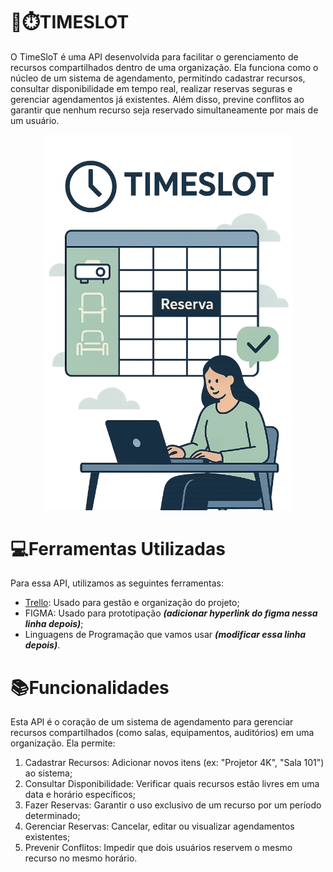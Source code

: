 # 📆⏱️TIMESLOT
O TimeSloT é uma API desenvolvida para facilitar o gerenciamento de recursos compartilhados dentro de uma organização.
Ela funciona como o núcleo de um sistema de agendamento, permitindo cadastrar recursos, consultar disponibilidade em tempo real, realizar reservas seguras e gerenciar agendamentos já existentes.
Além disso, previne conflitos ao garantir que nenhum recurso seja reservado simultaneamente por mais de um usuário. 

<p align="center">
<img src="https://github.com/GuilhermeADS13/API-AGENDAMENTO/blob/fe046d572b0f27b69a0d2ab6573d01eca77fb54f/TIMESLOT.png" alt= "logo do projeto" width="400">
</p>

# 💻Ferramentas Utilizadas
Para essa API, utilizamos as seguintes ferramentas:
- [Trello](https://trello.com/b/uuHnsnfA/api-agendamento): Usado para gestão e organização do projeto;
- FIGMA: Usado para prototipação **_(adicionar hyperlink do figma nessa linha depois)_**;
- Linguagens de Programação que vamos usar _**(modificar essa linha depois)**_.

# 📚Funcionalidades
Esta APl é o coração de um sistema de agendamento para gerenciar recursos compartilhados (como salas, equipamentos, auditórios) em uma organização.
Ela permite:
1. Cadastrar Recursos: Adicionar novos itens (ex: "Projetor 4K", "Sala 101") ao sistema;
2. Consultar Disponibilidade: Verificar quais recursos estão livres em uma data e horário específicos;
3. Fazer Reservas: Garantir o uso exclusivo de um recurso por um período determinado;
4. Gerenciar Reservas: Cancelar, editar ou visualizar agendamentos existentes;
5. Prevenir Conflitos: Impedir que dois usuários reservem o mesmo recurso no mesmo horário.
